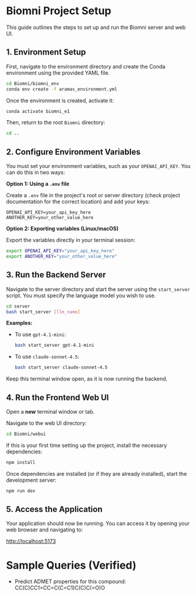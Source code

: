 # Biomni Project Setup

This guide outlines the steps to set up and run the Biomni server and web UI.

## 1\. Environment Setup

First, navigate to the environment directory and create the Conda environment using the provided YAML file.

```bash
cd Biomni/biomni_env
conda env create -f aramas_environment.yml
```

Once the environment is created, activate it:

```bash
conda activate biomni_e1
```

Then, return to the root `Biomni` directory:

```bash
cd ..
```

## 2\. Configure Environment Variables

You must set your environment variables, such as your `OPENAI_API_KEY`. You can do this in two ways:

**Option 1: Using a `.env` file**

Create a `.env` file in the project's root or server directory (check project documentation for the correct location) and add your keys:

```
OPENAI_API_KEY=your_api_key_here
ANOTHER_KEY=your_other_value_here
```

**Option 2: Exporting variables (Linux/macOS)**

Export the variables directly in your terminal session:

```bash
export OPENAI_API_KEY="your_api_key_here"
export ANOTHER_KEY="your_other_value_here"
```

## 3\. Run the Backend Server

Navigate to the server directory and start the server using the `start_server` script. You must specify the language model you wish to use.

```bash
cd server
bash start_server [llm_name]
```

**Examples:**

  * To use `gpt-4.1-mini`:
    ```bash
    bash start_server gpt-4.1-mini
    ```
  * To use `claude-sonnet-4.5`:
    ```bash
    bash start_server claude-sonnet-4.5
    ```

Keep this terminal window open, as it is now running the backend.

## 4\. Run the Frontend Web UI

Open a **new** terminal window or tab.

Navigate to the web UI directory:

```bash
cd Biomni/webui
```

If this is your first time setting up the project, install the necessary dependencies:

```bash
npm install
```

Once dependencies are installed (or if they are already installed), start the development server:

```bash
npm run dev
```

## 5\. Access the Application

Your application should now be running. You can access it by opening your web browser and navigating to:

[http://localhost:5173](https://www.google.com/search?q=http://localhost:5173)


# Sample Queries (Verified)

- Predict ADMET properties for this compound: CC(C)CC1=CC=C(C=C1)C(C)C(=O)O